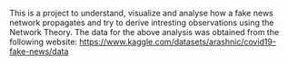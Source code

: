 This is a project to understand, visualize and analyse how a fake news network propagates and try to derive intresting observations using the Network Theory. 
The data for the above analysis was obtained from the following website: https://www.kaggle.com/datasets/arashnic/covid19-fake-news/data